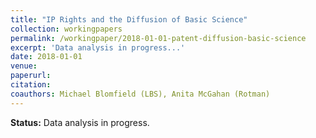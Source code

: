 ```yaml
---
title: "IP Rights and the Diffusion of Basic Science"
collection: workingpapers
permalink: /workingpaper/2018-01-01-patent-diffusion-basic-science
excerpt: 'Data analysis in progress...'
date: 2018-01-01
venue: 
paperurl: 
citation:
coauthors: Michael Blomfield (LBS), Anita McGahan (Rotman)
---
```

<b>Status:</b> Data analysis in progress.


